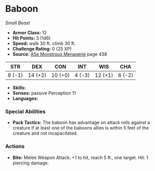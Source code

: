 # Baboon

*Small* *Beast*

- **Armor Class:** 12
- **Hit Points:** 3 (1d6)
- **Speed:** walk 30 ft. climb 30 ft.
- **Challenge Rating:** 0 (25 XP)
- **Source:** [A5e Monstrous Menagerie](https://enpublishingrpg.com/products/level-up-monstrous-menagerie-a5e) page 438

| STR | DEX | CON | INT | WIS | CHA |
| --- | --- | --- | --- | --- | --- |
| 8 (-1) | 14 (+2) | 10 (+0) | 4 (-3) | 12 (+1) | 6 (-2) |

- **Skills:** 
- **Senses:** passive Perception 11
- **Languages:** 

### Special Abilities

- **Pack Tactics:** The baboon has advantage on attack rolls against a creature if at least one of the baboons allies is within 5 feet of the creature and not incapacitated.

### Actions

- **Bite:** Melee Weapon Attack: +1 to hit, reach 5 ft., one target. Hit: 1 piercing damage.


